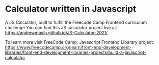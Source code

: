 # Calculator written in Javascript
A JS Calculator, built to fulfill the Freecode Camp Frontend curriculum challenge
You can find this JS.calculator project live at:
https://andrewmasih.github.io/JS-Calculator-2021/

To learn more visit FreeCode Camp; Javascript Frontend Libarary project:
https://www.freecodecamp.org/learn/front-end-development-libraries/front-end-development-libraries-projects/build-a-javascript-calculator
